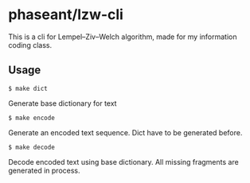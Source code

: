 # phaseant/lzw-cli

This is a cli for Lempel–Ziv–Welch algorithm, made for my information coding class.

## Usage

`$ make dict`

Generate base dictionary for text

`$ make encode`

Generate an encoded text sequence. Dict have to be generated before.

`$ make decode`

Decode encoded text using base dictionary. All missing fragments are generated in process.
